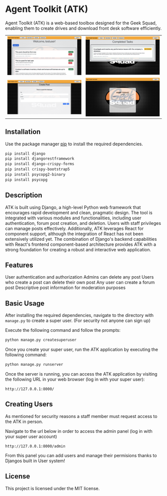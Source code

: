 # Agent Toolkit (ATK)

Agent Toolkit (ATK) is a web-based toolbox designed for the Geek Squad, enabling them to create drives and download front desk software efficiently.


<table>
  <tr>
    <td><img src="main.png" alt="Main Page" style="width:400px;"></td>
    <td><img src="completed.png" alt="Completed Tasks" style="width:400px;"></td>
  </tr>
  <tr>
    <td><img src="createpost.png" alt="Create Post" style="width:400px;"></td>
    <td><img src="login.png" alt="Login Page" style="width:400px;"></td>
  </tr>
</table>

## Installation

Use the package manager [pip](https://pip.pypa.io/en/stable/) to install the required dependencies.

```bash
pip install django
pip install djangorestframework
pip install django-crispy-forms
pip install crispy-bootstrap5
pip install psycopg2-binary
pip install psycopg
```

## Description

ATK is built using Django, a high-level Python web framework that encourages rapid development and clean, pragmatic design. The tool is integrated with various modules and functionalities, including user authentication, forum post creation, and deletion. Users with staff privileges can manage posts effectively. Additionally, ATK leverages React for component support, although the integration of React has not been extensively utilized yet. The combination of Django's backend capabilities with React's frontend component-based architecture provides ATK with a strong foundation for creating a robust and interactive web application.

## Features
User authentication and authorization
Admins can delete any post
Users who create a post can delete their own post
Any user can create a forum post
Descriptive post information for moderation purposes

## Basic Usage
After installing the required dependencies, navigate to the directory with ```manage.py``` to create a super user. (For security not anyone can sign up)

Execute the following command and follow the prompts:

```bash
python manage.py createsuperuser
```

Once you create your super user, run the ATK application by executing the following command:

```bash
python manage.py runserver
```

Once the server is running, you can access the ATK application by visiting the following URL in your web browser (log in with your super user):

```
http://127.0.0.1:8000/
```

## Creating Users

As mentioned for security reasons a staff member must request access to the ATK in person.

Navigate to the url below in order to access the admin panel (log in with your super user account)

```
http://127.0.0.1:8000/admin
```

From this panel you can add users and manage their permisions thanks to Djangos built in User system!



## License
This project is licensed under the MIT license.
